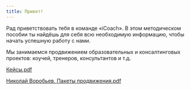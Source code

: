 ```yaml
---
title: Привет!
---
```


Рад приветствовать тебя в команде &laquo;iCoach&raquo;. В этом методическом пособии ты найдёшь для себя всю необходимую информацию, чтобы начать успешную работу с нами.&nbsp;

Мы занимаемся продвижением образовательных и консалтинговых проектов: коучей, тренеров, консультантов и т.д.

[Кейсы.pdf](/icoach-case.pdf)

[Николай Воробьев. Пакеты продвижения.pdf](/icoach-options.pdf)
